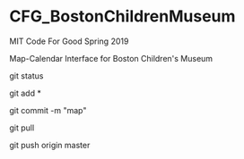 # CFG_BostonChildrenMuseum

MIT Code For Good 
Spring 2019

Map-Calendar Interface for Boston Children's Museum

git status

git add * 

git commit -m "map"

git pull 

git push origin master




